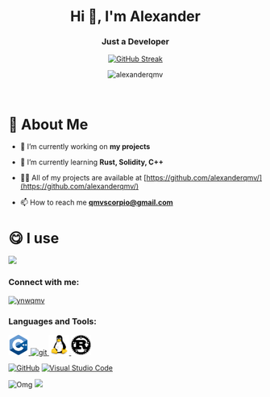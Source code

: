 <h1 align="center">Hi 👋, I'm Alexander</h1>
<h3 align="center">Just a Developer</h3>

<div align="center">
  <a href="https://git.io/streak-stats">
    <img src="https://github-profile-summary-cards.vercel.app/api/cards/profile-details?username=alexanderqmv&theme=dark" alt="GitHub Streak">
  </a>
</div>


<p align="center"> <img src="https://komarev.com/ghpvc/?username=alexanderqmv&label=Profile%20views&color=0e75b6&style=flat" alt="alexanderqmv" /> <br><br><br></p>

 



# 🚀 About Me
- 🔭 I’m currently working on **my projects**

- 🌱 I’m currently learning **Rust, Solidity, C++**

- 👨‍💻 All of my projects are available at [https://github.com/alexanderqmv/](https://github.com/alexanderqmv/)

- 📫 How to reach me **qmvscorpio@gmail.com**


# 😋 I use
![](https://github-readme-stats.vercel.app/api/top-langs/?username=alexanderqmv&theme=dark)


<h3 align="left">Connect with me:</h3>
<p align="left">
<a href="https://instagram.com/ynwqmv" target="blank"><img align="center" src="https://raw.githubusercontent.com/rahuldkjain/github-profile-readme-generator/master/src/images/icons/Social/instagram.svg" alt="ynwqmv" height="30" width="40" /></a>
</p>

<h3 align="left">Languages and Tools:</h3>
<p align="left"> <a href="https://www.w3schools.com/cpp/" target="_blank" rel="noreferrer"> <img src="https://raw.githubusercontent.com/devicons/devicon/master/icons/cplusplus/cplusplus-original.svg" alt="cplusplus" width="40" height="40"/> </a> <a href="https://git-scm.com/" target="_blank" rel="noreferrer"> <img src="https://www.vectorlogo.zone/logos/git-scm/git-scm-icon.svg" alt="git" width="40" height="40"/> </a> <a href="https://www.linux.org/" target="_blank" rel="noreferrer"> <img src="https://raw.githubusercontent.com/devicons/devicon/master/icons/linux/linux-original.svg" alt="linux" width="40" height="40"/> </a> <a href="https://www.rust-lang.org" target="_blank" rel="noreferrer"> <img src="https://raw.githubusercontent.com/devicons/devicon/master/icons/rust/rust-plain.svg" alt="rust" width="40" height="40"/> </a> </p>




[![GitHub](https://img.shields.io/badge/--181717?logo=github&logoColor=ffffff)](https://github.com/)
[![Visual Studio Code](https://img.shields.io/badge/--007ACC?logo=visual%20studio%20code&logoColor=ffffff)](https://code.visualstudio.com/)

![Omg](https://camo.githubusercontent.com/ba1e85d8e39b80f98a9dc0e3a8f81558d77ea2c46f97768447ddc3111068c802/68747470733a2f2f696d672e736869656c64732e696f2f62616467652f536f6c69646974792d6536653665363f7374796c653d666f722d7468652d6261646765266c6f676f3d736f6c6964697479266c6f676f436f6c6f723d626c61636b)
![](https://img.shields.io/badge/Ethereum-3C3C3D?style=for-the-badge&logo=Ethereum&logoColor=white)
 
